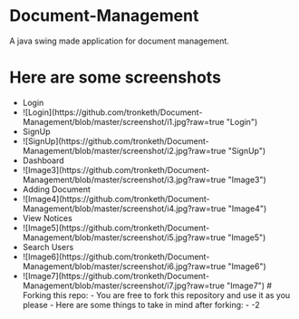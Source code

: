 # Document-Management
A java swing made application for document management.

# Here are some screenshots
<html>
  <body>
    <ul>
      <li> Login
      <li> ![Login](https://github.com/tronketh/Document-Management/blob/master/screenshot/i1.jpg?raw=true "Login")
      <li> SignUp
      <li> ![SignUp](https://github.com/tronketh/Document-Management/blob/master/screenshot/i2.jpg?raw=true "SignUp")
      <li> Dashboard
      <li> ![Image3](https://github.com/tronketh/Document-Management/blob/master/screenshot/i3.jpg?raw=true "Image3")
      <li> Adding Document
      <li> ![Image4](https://github.com/tronketh/Document-Management/blob/master/screenshot/i4.jpg?raw=true "Image4")
      <li> View Notices
      <li> ![Image5](https://github.com/tronketh/Document-Management/blob/master/screenshot/i5.jpg?raw=true "Image5")
      <li> Search Users
      <li> ![Image6](https://github.com/tronketh/Document-Management/blob/master/screenshot/i6.jpg?raw=true "Image6")
      <li> ![Image7](https://github.com/tronketh/Document-Management/blob/master/screenshot/i7.jpg?raw=true "Image7")
  </body>
</html>
# Forking this repo:
- You are free to fork this repository and use it as you please
- Here are some things to take in mind after forking:
- -2
